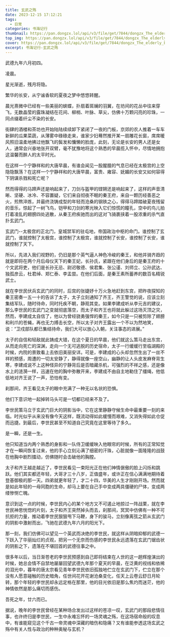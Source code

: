 ```yaml
---
title: 玄武之殇
date: 2023-12-15 17:12:21
tags:
  - 日常
categories: 书海记行
thumbnail: https://pan.dongzx.lol/api/v3/file/get/7844/dongzx_The_elderly_Emperor_Taizong_of_Tang_looked_from_afar_at__eca5a24d-e354-4bbe-a08b-6befcdbb7e98.png?sign=JMOa8-XGINQmrNZ-G-jQSl3R-JXup5aYIomUjSjYm0s%3D%3A0
top_img: https://pan.dongzx.lol/api/v3/file/get/7844/dongzx_The_elderly_Emperor_Taizong_of_Tang_looked_from_afar_at__eca5a24d-e354-4bbe-a08b-6befcdbb7e98.png?sign=JMOa8-XGINQmrNZ-G-jQSl3R-JXup5aYIomUjSjYm0s%3D%3A0
cover: https://pan.dongzx.lol/api/v3/file/get/7844/dongzx_The_elderly_Emperor_Taizong_of_Tang_looked_from_afar_at__eca5a24d-e354-4bbe-a08b-6befcdbb7e98.png?sign=JMOa8-XGINQmrNZ-G-jQSl3R-JXup5aYIomUjSjYm0s%3D%3A0
excerpt: 书海记行-玄武之殇
---
```


武德九年六月初四。

凌晨。

星光渐逝，残月将隐。

繁华的长安，从宁谧香软的夏夜之梦中悠悠转醒。

晨光熹微中已经有一些美丽的蛱蝶，扑扇着斑斓的羽翼，在坊间的花丛中往来穿飞，无数晶莹的露珠凝结在花间、柳梢、叶脉、草尖，仿佛十万颗闪亮的珍珠，一同点缀着纤尘不染的长安。

街肆的酒楼和茶坊也开始陆陆续续卸下紧闭了一夜的门板，京郊的农人推着一车车新鲜的瓜果菜蔬，从薄雾中碌碌走来，谁家少妇蓦然推开某一扇雕花长窗，席席暖风照旧温柔地拂过他飘飞的鬓发和慵懒的脸庞，此刻，无论是长安的男人还是女人，通常会兴奋地张开双臂，毫不犹豫地将这个熟悉的早晨揽入怀中，尽情地拥抱这温馨而醉人的太平时光。

在这样一个宁静祥和的大唐早晨，有谁会闻见一股腥膻的气息已经在太极宫的上空隐隐飘荡？在这样一个宁静祥和的大唐早晨，富贵、雍容、妩媚的长安又如何容得下阴谋杀戮和死亡呢？

然而得得的马蹄声还是响起来了，刀剑与盔甲的铿锵还是响起来了，这样的声音清晰、坚硬、冰冷、不容置疑，它们来自彻夜不眠的秦王府，来自一颗历经善恶之火，煎熬淬炼，并最终浇铸成型的年轻而沧桑的钢铁之心，得得马蹄踏破夏夜残留的音乐，惊起了一树飞鸟，铠甲和刀剑的寒光映入它们惊慌的瞳孔，空中的鸟儿拍打着凌乱的翅膀四处逃散，从秦王府疾驰而出的这对飞骑裹挟着一股浓重的杀气直扑玄武门。

玄武门--太极宫的正北门，皇城禁军的驻屯地，帝国政治中枢的命门。谁控制了玄武门，谁就控制了太极宫，谁控制了太极宫，谁就控制了长安，谁控制了长安，谁就控制了天下。

所以，先进入我们视野的，仍旧是那个英气逼人神色冷峻的秦王，和他并骑齐趋的就是即将在两个月后母仪天下的秦王妃，长孙氏，紧跟在他们身后的是秦王府的十个文武将吏，他们是长孙无忌、尉迟敬德、侯君集、张公谨、刘师立、公孙武达、独孤彦云，杜君绰、郑仁泰、李孟尝。在他们后面，是秦王素所蓄养的数百名精锐武士。

就在李世民伏兵玄武门的同时，后宫的张婕妤十万火急地赶到东宫，把昨夜探知的秦王密奏一五一十的告诉了太子，太子立刻通知了齐王，齐王警觉的说，应该立刻集结军队，随时待命，同时托疾不朝，静观其变。如果李建成听从李元吉的建议，那么李世民的玄武门之变就彻底落空，而太子和齐王也将就此躲过这场灭顶之灾，然而，李建成太自信了，他以为曾经骁勇强悍的秦王，如今只是一只被剪除了翅膀和利爪的苍蝇，再也无力搏击长空，所以太子对齐王露出一个不以为然地笑，说：“卫戍部队都已集结待命，我们大可以放心入朝，关注事态的进展。”

太子的自信和轻敌就此铸成大错，在这个夏日的早晨，他们就这么策马走出东宫，从而走向死亡的深渊，走向一个无可逃脱的历史宿命，太子一行缓缓行至临湖殿的时候，内院的景致看上去依旧美丽安详。可是，李建成的心头却忽然生出了一丝不祥的预感，周遭的一切太安静了，静得就像一座空山，幽静的让人头皮发麻脊背生寒，李建成说不上这种怪异的宁静背后是否暗藏杀机，可强烈的不祥之感，还是像水上的涟漪一样，迅速在他的胸中弥散开来，李建成不由自主地勒住了缰绳，他低低地对齐王说了一声，恐怕有变。

刹那间，齐王看见太子的眼中充满了一种无以名状的恐惧。

他们下意识地一起掉转马头可是一切都已经来不及了。

李世民策马立于玄武门巨大的阴影当中，它在这里静静守候生命中最重要一刻的来临。时光似乎从来没有像今天这样，既流动得如此缓慢而艰难，又消失得如此仓促而迅捷。到最后，李世民甚至不知道自己究竟在这里等待了多久。

是一瞬，还是一生。

他只知道当内两个熟悉的身影和一队侍卫缓缓映入他眼帘的时候，所有的正常知觉才在一瞬间恢复过来，他的手心立刻沁满了细密的汗珠，心脏就像一面隆隆的战鼓在他胸中剧烈擂动，仿佛随时会击破他的胸膛。

太子和齐王越走越近了，李世民看见一束阳光正在他们神情倨傲的脸上闪烁和跳跃。他们其实都还年轻，大哥才三十八岁，正值盛年，或许正在信心满满地期待着登基御极的那一天。四弟就更年轻了，才二十四，华美的人生才刚刚开场。然而就是如此年轻的一母同胞的生命，却马上要在自己手中变成两具僵硬的尸体，变成两缕惨恻亡魄。

意识到这一点的时候，李世民内心的某个地方又不可遏止地掠过一阵战栗，就在李世民神思恍惚的片刻，太子和齐王突然掉头而去，刹那间，冥冥中仿佛有一种不可抗拒的力量，推动着李世民狠狠甩下马鞭，身下的骏马，立刻像离弦之箭从玄武门的阴影中激射而出，飞驰在武德九年六月的阳光下。

那一刻，我们仿佛可以望见一个英武而决绝的李世民，就这样从阴暗抑郁的武德一下跃入了华丽灿烂的贞观，把另一个无奈而伤感的李世民永远遗落在玄武门锯齿状的阴影之下，遗落在不堪回首的武德往事之中。

很多年以后，当日渐苍老的李世民预感到自己即将结束在人世的这一趟辉煌演出的时候，她总会情不自禁地屡屡回望武德九年那个夏天的早晨，在泛黄的视线和依稀的泪光中，暮年的唐太宗看见青年李世民依旧孤独地伫立在玄武门下，伫立在那个没有人愿意碰触的历史暗角，任世间花开花谢沧桑变化，任天上云卷云舒日月轮转，那个年轻的李世民却永远定格在那里，他的目光依旧是那么焦灼而迷茫，他的神情依然是那么痛切而感伤。

吾死之年，廿六而已。

据说，晚年的李世民曾经在某种场合发出过这样的苍凉一叹，玄武门的那段悲情往事，也许终归是李世民，一生中永难忘怀的一场灵魂之殇，在这场宿命般的叹息中，有谁能窥见这个千古一帝灵魂中深藏的暗伤和隐痛？又有谁能参透这场玄武之殇中有关人性与政治的种种奥秘与玄机？
